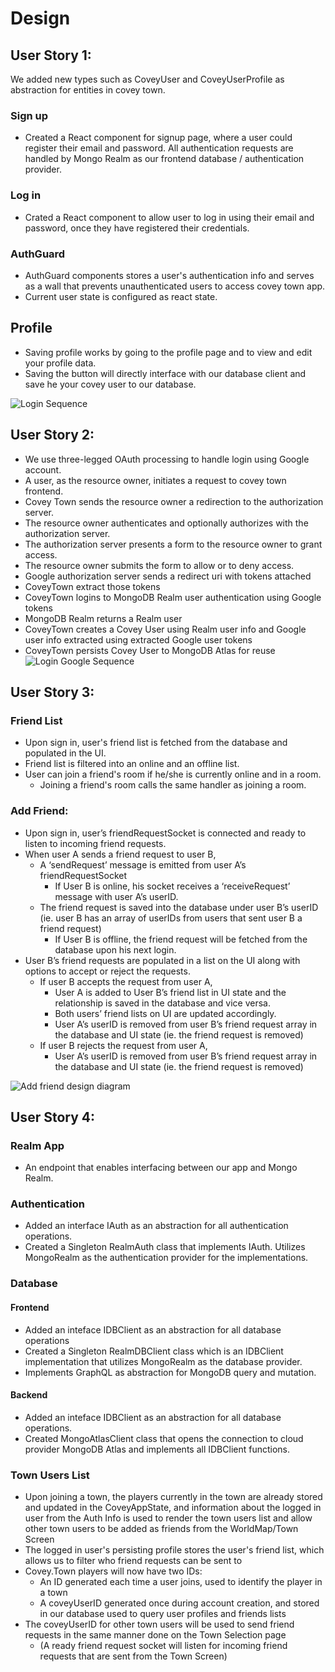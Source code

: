 # Design

## User Story 1:
We added new types such as CoveyUser and CoveyUserProfile as abstraction for entities in covey town.

### Sign up
- Created a React component for signup page, where a user could register their email and password. All authentication requests are handled by Mongo Realm as our frontend database / authentication provider. 

### Log in
- Crated a React component to allow user to log in using their email and password, once they have registered their credentials.

### AuthGuard
- AuthGuard components stores a user's authentication info and serves as a wall that prevents unauthenticated users to access covey town app.
- Current user state is configured as react state. 

## Profile
- Saving profile works by going to the profile page and to view and edit your profile data.
- Saving the button will directly interface with our database client and save he your covey user to our database.

![Login Sequence](docs/user-story-1/login-seq.png)

## User Story 2:
- We use three-legged OAuth processing to handle login using Google account.
- A user, as the resource owner, initiates a request to covey town frontend.
- Covey Town sends the resource owner a redirection to the authorization server.
- The resource owner authenticates and optionally authorizes with the authorization server.
- The authorization server presents a form to the resource owner to grant access.
- The resource owner submits the form to allow or to deny access.
- Google authorization server sends a redirect uri with tokens attached
- CoveyTown extract those tokens
- CoveyTown logins to MongoDB Realm user authentication using Google tokens
- MongoDB Realm returns a Realm user
- CoveyTown creates a Covey User using Realm user info and Google user info extracted using extracted Google user tokens
- CoveyTown persists Covey User to MongoDB Atlas for reuse
![Login Google Sequence](docs/user-story-2/google-login.png)
## User Story 3:
### Friend List
- Upon sign in, user's friend list is fetched from the database and populated in the UI.
- Friend list is filtered into an online and an offline list. 
- User can join a friend's room if he/she is currently online and in a room.
  - Joining a friend's room calls the same handler as joining a room.

### Add Friend:
- Upon sign in, user’s friendRequestSocket is connected and ready to listen to incoming friend requests. 
- When user A sends a friend request to user B,
  - A ‘sendRequest’ message is emitted from user A’s friendRequestSocket
    - If User B is online, his socket receives a ‘receiveRequest’ message with user A’s userID.
  - The friend request is saved into the database under user B’s userID (ie. user B has an array of userIDs from users that sent user B a friend request)
    - If User B is offline, the friend request will be fetched from the database upon his next login. 
- User B’s friend requests are populated in a list on the UI along with options to accept or reject the requests. 
  - If user B accepts the request from user A,
    - User A is added to User B’s friend list in UI state and the relationship is saved in the database and vice versa.
    - Both users’ friend lists on UI are updated accordingly. 
    - User A’s userID is removed from user B’s friend request array in the database and UI state (ie. the friend request is removed)
  - If user B rejects the request from user A,
    - User A’s userID is removed from user B’s friend request array in the database and UI state (ie. the friend request is removed)

![Add friend design diagram](docs/user-story-3/Addfrienddiagram.png)

## User Story 4:
### Realm App
- An endpoint that enables interfacing between our app and Mongo Realm. 

### Authentication
- Added an interface IAuth as an abstraction for all authentication operations.
- Created a Singleton RealmAuth class that implements IAuth. Utilizes MongoRealm as the authentication provider for the implementations.

### Database
#### Frontend
- Added an inteface IDBClient as an abstraction for all database operations
- Created a Singleton RealmDBClient class which is an IDBClient implementation that utilizes MongoRealm as the database provider.
- Implements GraphQL as abstraction for MongoDB query and mutation.

#### Backend
- Added an inteface IDBClient as an abstraction for all database operations.
- Created MongoAtlasClient class that opens the connection to cloud provider MongoDB Atlas and implements all IDBClient functions.

### Town Users List
- Upon joining a town, the players currently in the town are already stored and updated in the CoveyAppState, and information about the logged in user from the Auth Info is used to render the town users list and allow other town users to be added as friends from the WorldMap/Town Screen
- The logged in user's persisting profile stores the user's friend list, which allows us to filter who friend requests can be sent to
- Covey.Town players will now have two IDs:
  - An ID generated each time a user joins, used to identify the player in a town
  - A coveyUserID generated once during account creation, and stored in our database used to query user profiles and friends lists
- The coveyUserID for other town users will be used to send friend requests in the same manner done on the Town Selection page
  - (A ready friend request socket will listen for incoming friend requests that are sent from the Town Screen)
